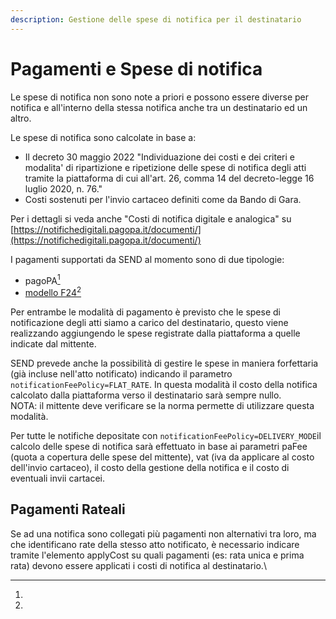 ```yaml
---
description: Gestione delle spese di notifica per il destinatario
---
```


# Pagamenti e Spese di notifica

Le spese di notifica non sono note a priori e possono essere diverse per notifica e all'interno della stessa notifica anche tra un destinatario ed un altro.

Le spese di notifica sono calcolate in base a:

* Il decreto 30 maggio 2022 "Individuazione dei costi e dei criteri e modalita' di ripartizione e ripetizione delle spese di notifica degli atti tramite la piattaforma di cui all'art. 26, comma 14 del decreto-legge 16 luglio 2020, n. 76."
* Costi sostenuti per l'invio cartaceo definiti come da Bando di Gara.

Per i dettagli si veda anche "Costi di notifica digitale e analogica" su [https://notifichedigitali.pagopa.it/documenti/](https://notifichedigitali.pagopa.it/documenti/)

I pagamenti supportati da SEND al momento sono di due tipologie:

* pagoPA[^1]
* [modello F24](#user-content-fn-2)[^2]

Per entrambe le modalità di pagamento è previsto che le spese di notificazione degli atti siamo a carico del destinatario, questo viene realizzando aggiungendo le spese registrate dalla piattaforma a quelle indicate dal mittente.

SEND prevede anche la possibilità di gestire le spese in maniera forfettaria (già incluse nell'atto notificato) indicando il parametro `notificationFeePolicy=FLAT_RATE`. In questa modalità il costo della notifica calcolato dalla piattaforma verso il destinatario sarà sempre nullo.\
NOTA: il mittente deve verificare se la norma permette di utilizzare questa modalità.

Per tutte le notifiche depositate con `notificationFeePolicy=DELIVERY_MODE`il calcolo delle spese di notifica sarà effettuato in base ai parametri paFee (quota a copertura delle spese del mittente), vat (iva da applicare al costo dell'invio cartaceo), il costo della gestione della notifica e il costo di eventuali invii cartacei.

## Pagamenti Rateali

Se ad una notifica sono collegati più pagamenti non alternativi tra loro, ma che identificano rate della stesso atto notificato, è necessario indicare tramite l'elemento applyCost su quali pagamenti (es: rata unica e prima rata) devono essere applicati i costi di notifica al destinatario.\




[^1]: 

[^2]: 
